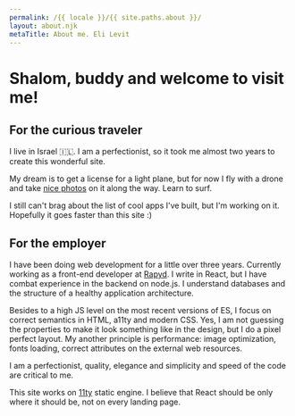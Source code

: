 ```yaml
---
permalink: /{{ locale }}/{{ site.paths.about }}/
layout: about.njk
metaTitle: About me. Eli Levit
---
```


# Shalom, buddy and welcome to visit me!

## For the curious traveler

I live in Israel 🇮🇱. I am a perfectionist, so it took me almost two years to create this wonderful site.

My dream is to get a license for a light plane, but for now I fly with a drone and take <a class="text-link" href="https://unsplash.com/@jediyozh" target="_blank" rel="noopener noreferrer">nice photos</a> on it along the way. Learn to surf.

I still can't brag about the list of cool apps I've built, but I'm working on it. Hopefully it goes faster than this site :)

## For the employer

I have been doing web development for a little over three years. Currently working as a front-end developer at <a class="text-link" href="https://www.rapyd.net/" target="_blank" rel="noopener noreferrer">Rapyd</a>. I write in React, but I have combat experience in the backend on node.js. I understand databases and the structure of a healthy application architecture.

Besides to a high JS level on the most recent versions of ES, I focus on correct semantics in HTML, a11ty and modern CSS. Yes, I am not guessing the properties to make it look something like in the design, but I do a pixel perfect layout. My another principle is performance: image optimization, fonts loading, correct attributes on the external web resources.

I am a perfectionist, quality, elegance and simplicity and speed of the code are critical to me.

This site works on <a class="text-link" href="https://11ty.dev" target="_blank" rel="noopener noreferrer">11ty</a> static engine. I believe that React should be only where it should be, not on every landing page.
